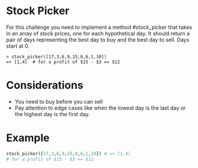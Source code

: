 # Stock Picker

For this challenge you need to implement a method #stock_picker that takes in an array of stock prices, one for each hypothetical day. It should return a pair of days representing the best day to buy and the best day to sell. Days start at 0.

    > stock_picker([17,3,6,9,15,8,6,1,10])
    => [1,4]  # for a profit of $15 - $3 == $12
# Considerations

* You need to buy before you can sell
* Pay attention to edge cases like when the lowest day is the last day or the highest day is the first day.

# Example

```ruby
stock_picker([17,3,6,9,15,8,6,1,10]) # => [1,4]  
# for a profit of $15 - $3 == $12
```
